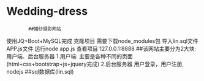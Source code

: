 # Wedding-dress
			##婚纱摄影网站
使用JQ+Boot+MySQL完成
克隆项目
需要下载node_modules包
导入lin.sql文件
APP.js文件  运行node app.js
查看项目   127.0.0.1:8888
##该网站主要分为2大块:用户端、后台服务器
	1.用户端:
	主要是各种不同的页面(html+css+bootstrap+js+jquery完成)
	2.后台服务器
	用户登录，用户注册,
	nodejs
	##sql数据库(lin.sql)
